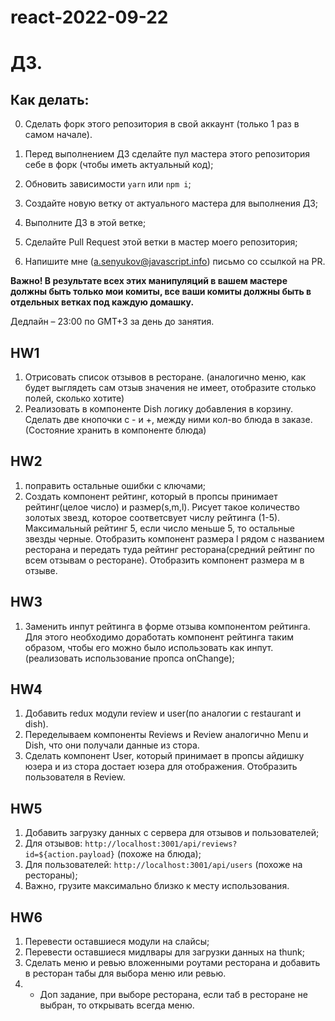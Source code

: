 # react-2022-09-22
# ДЗ.

## Как делать:

0. Сделать форк этого репозитория в свой аккаунт (только 1 раз в самом начале).

1. Перед выполнением ДЗ сделайте пул мастера этого репозитория себе в форк (чтобы иметь актуальный код);
2. Обновить зависимости `yarn` или `npm i`;
3. Создайте новую ветку от актуального мастера для выполнения ДЗ;
4. Выполните ДЗ в этой ветке;
5. Сделайте Pull Request этой ветки в мастер моего репозитория;
6. Напишите мне (a.senyukov@javascript.info) письмо со ссылкой на PR.

**Важно! В результате всех этих манипуляций в вашем мастере должны быть только мои комиты, все ваши комиты должны быть в отдельных ветках под каждую домашку.**

Дедлайн – 23:00 по GMT+3 за день до занятия.

## HW1
1. Отрисовать список отзывов в ресторане. (аналогично меню, как будет выглядеть сам отзыв значения не имеет, отобразите столько полей, сколько хотите)
2. Реализовать в компоненте Dish логику добавления в корзину. Сделать две кнопочки с - и +, между ними кол-во блюда в заказе. (Состояние хранить в компоненте блюда)

## HW2
1. поправить остальные ошибки с ключами;
2. Создать компонент рейтинг, который в пропсы принимает рейтинг(целое число) и размер(s,m,l). Рисует такое количество золотых звезд, которое соответсвует числу рейтинга (1-5). Максимальный рейтинг 5, если число меньше 5, то остальные звезды черные. Отобразить компонент размера l рядом с названием ресторана и передать туда рейтинг ресторана(средний рейтинг по всем отзывам о ресторане). Отобразить компонент размера м в отзыве.


## HW3
1. Заменить инпут рейтинга в форме отзыва компонентом рейтинга. Для этого необходимо доработать компонент рейтинга таким образом, чтобы его можно было использовать как инпут. (реализовать использование пропса onChange);


## HW4
1. Добавить redux модули review и user(по аналогии с restaurant и dish).
2. Переделываем компоненты Reviews и Review аналогично Menu и Dish, что они получали данные из стора.
3. Сделать компонент User, который принимает в пропсы айдишку юзера и из стора достает юзера для отображения. Отобразить пользователя в Review.


## HW5
1. Добавить загрузку данных с сервера для отзывов и пользователей;
2. Для отзывов: `http://localhost:3001/api/reviews?id=${action.payload}` (похоже на блюда);
3. Для пользователей: `http://localhost:3001/api/users` (похоже на рестораны);
4. Важно, грузите максимально близко к месту использования.

## HW6
1. Перевести оставшиеся модули на слайсы;
2. Перевести оставшиеся мидлвары для загрузки данных на thunk;
3. Сделать меню и ревью вложенными роутами ресторана и добавить в ресторан табы для выбора меню или ревью.
4. * Доп задание, при выборе ресторана, если таб в ресторане не выбран, то открывать всегда меню. 